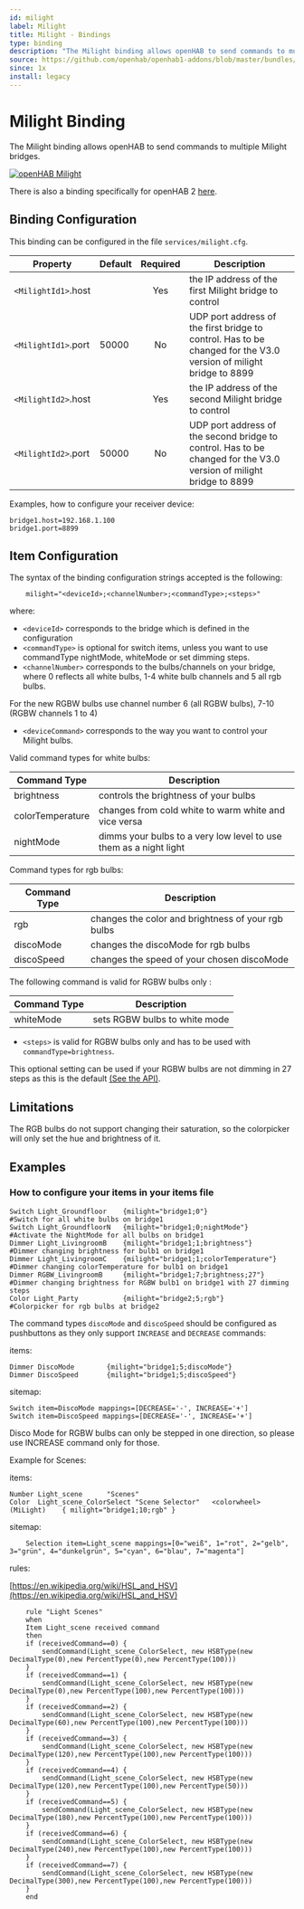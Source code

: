 ```yaml
---
id: milight
label: Milight
title: Milight - Bindings
type: binding
description: "The Milight binding allows openHAB to send commands to multiple Milight bridges."
source: https://github.com/openhab/openhab1-addons/blob/master/bundles/binding/org.openhab.binding.milight/README.md
since: 1x
install: legacy
---
```


<!-- Attention authors: Do not edit directly. Please add your changes to the appropriate source repository -->

<!-- {% include base.html %} -->

# Milight Binding

The Milight binding allows openHAB to send commands to multiple Milight bridges.

[![openHAB Milight](http://img.youtube.com/vi/zNe9AkQbfmc/0.jpg)](http://www.youtube.com/watch?v=zNe9AkQbfmc)

There is also a binding specifically for openHAB 2 [here](http://docs.openhab.org/addons/bindings/milight/readme.html).

## Binding Configuration

This binding can be configured in the file `services/milight.cfg`.

| Property | Default | Required | Description |
|----------|---------|:--------:|-------------|
| `<MilightId1>`.host | | Yes   | the IP address of the first Milight bridge to control |
| `<MilightId1>`.port | 50000 | No | UDP port address of the first bridge to control. Has to be changed for the V3.0 version of milight bridge to 8899 |
| `<MilightId2>`.host | | Yes   | the IP address of the second Milight bridge to control |
| `<MilightId2>`.port | 50000 | No | UDP port address of the second bridge to control. Has to be changed for the V3.0 version of milight bridge to 8899 |

Examples, how to configure your receiver device:

```
bridge1.host=192.168.1.100
bridge1.port=8899
```

## Item Configuration

The syntax of the binding configuration strings accepted is the following:

```
    milight="<deviceId>;<channelNumber>;<commandType>;<steps>"
```

where:

* `<deviceId>` corresponds to the bridge which is defined in the configuration
* `<commandType>` is optional for switch items, unless you want to use commandType nightMode, whiteMode or set dimming steps.
* `<channelNumber>` corresponds to the bulbs/channels on your bridge, where 0 reflects all white bulbs, 1-4 white bulb channels and 5 all rgb bulbs.

For the new RGBW bulbs use channel number 6 (all RGBW bulbs), 7-10 (RGBW channels 1 to 4)

* `<deviceCommand>` corresponds to the way you want to control your Milight bulbs.

Valid command types for white bulbs:

| Command Type         | Description |
|----------------------|-------------|
| brightness           | controls the brightness of your bulbs |
| colorTemperature     | changes from cold white to warm white and vice versa |
| nightMode            | dimms your bulbs to a very low level to use them as a night light |

Command types for rgb bulbs:

| Command Type         | Description |
|----------------------|-------------|
| rgb                  | changes the color and brightness of your rgb bulbs |
| discoMode            | changes the discoMode for rgb bulbs |
| discoSpeed           | changes the speed of your chosen discoMode |

The following command is valid for RGBW bulbs only :


| Command Type         | Description |
|----------------------|-------------|
| whiteMode            | sets RGBW bulbs to white mode |


* `<steps>` is valid for RGBW bulbs only and has to be used with `commandType=brightness`.

This optional setting can be used if your RGBW bulbs are not dimming in 27 steps as this is the default [(See the API)](http://www.limitlessled.com/dev/). 

## Limitations

The RGB bulbs do not support changing their saturation, so the colorpicker will only set the hue and brightness of it.

## Examples

### How to configure your items in your items file

```
Switch Light_Groundfloor    {milight="bridge1;0"}                   #Switch for all white bulbs on bridge1
Switch Light_GroundfloorN   {milight="bridge1;0;nightMode"}         #Activate the NightMode for all bulbs on bridge1
Dimmer Light_LivingroomB    {milight="bridge1;1;brightness"}        #Dimmer changing brightness for bulb1 on bridge1
Dimmer Light_LivingroomC    {milight="bridge1;1;colorTemperature"}  #Dimmer changing colorTemperature for bulb1 on bridge1
Dimmer RGBW_LivingroomB     {milight="bridge1;7;brightness;27"}     #Dimmer changing brightness for RGBW bulb1 on bridge1 with 27 dimming steps
Color Light_Party           {milight="bridge2;5;rgb"}               #Colorpicker for rgb bulbs at bridge2
```

The command types `discoMode` and `discoSpeed` should be configured as pushbuttons as they only support `INCREASE` and `DECREASE` commands:

items:

```
Dimmer DiscoMode        {milight="bridge1;5;discoMode"}
Dimmer DiscoSpeed       {milight="bridge1;5;discoSpeed"}
```

sitemap:

```
Switch item=DiscoMode mappings=[DECREASE='-', INCREASE='+']
Switch item=DiscoSpeed mappings=[DECREASE='-', INCREASE='+']
```

Disco Mode for RGBW bulbs can only be stepped in one direction, so please use INCREASE command only for those.


Example for Scenes:

items:

```
Number Light_scene      "Scenes"
Color  Light_scene_ColorSelect "Scene Selector"   <colorwheel> (MiLight)    { milight="bridge1;10;rgb" }
```

sitemap:

```
    Selection item=Light_scene mappings=[0="weiß", 1="rot", 2="gelb", 3="grün", 4="dunkelgrün", 5="cyan", 6="blau", 7="magenta"]
```

rules:

[https://en.wikipedia.org/wiki/HSL_and_HSV](https://en.wikipedia.org/wiki/HSL_and_HSV)

```
    rule "Light Scenes"
    when
    Item Light_scene received command 
    then
    if (receivedCommand==0) { 
        sendCommand(Light_scene_ColorSelect, new HSBType(new DecimalType(0),new PercentType(0),new PercentType(100)))
    }
    if (receivedCommand==1) { 
        sendCommand(Light_scene_ColorSelect, new HSBType(new DecimalType(0),new PercentType(100),new PercentType(100)))
    }
    if (receivedCommand==2) { 
        sendCommand(Light_scene_ColorSelect, new HSBType(new DecimalType(60),new PercentType(100),new PercentType(100)))
    }
    if (receivedCommand==3) { 
        sendCommand(Light_scene_ColorSelect, new HSBType(new DecimalType(120),new PercentType(100),new PercentType(100)))
    }
    if (receivedCommand==4) { 
        sendCommand(Light_scene_ColorSelect, new HSBType(new DecimalType(120),new PercentType(100),new PercentType(50)))
    }
    if (receivedCommand==5) { 
        sendCommand(Light_scene_ColorSelect, new HSBType(new DecimalType(180),new PercentType(100),new PercentType(100)))
    }
    if (receivedCommand==6) { 
        sendCommand(Light_scene_ColorSelect, new HSBType(new DecimalType(240),new PercentType(100),new PercentType(100)))
    }
    if (receivedCommand==7) { 
        sendCommand(Light_scene_ColorSelect, new HSBType(new DecimalType(300),new PercentType(100),new PercentType(100)))
    }
    end
```
